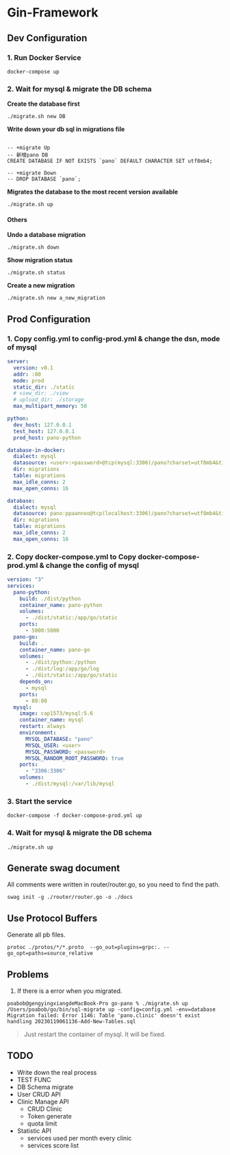 # Gin-Framework


## Dev Configuration

### 1. Run Docker Service

```
docker-compose up
```

### 2. Wait for mysql & migrate the DB schema

**Create the database first**

```
./migrate.sh new DB
```

**Write down your db sql in migrations file**

```

-- +migrate Up
-- 新增pano DB
CREATE DATABASE IF NOT EXISTS `pano` DEFAULT CHARACTER SET utf8mb4;

-- +migrate Down
-- DROP DATABASE `pano`;

```

**Migrates the database to the most recent version available**

```
./migrate.sh up
```

#### Others 

**Undo a database migration**

```
./migrate.sh down
```

**Show migration status**

```
./migrate.sh status
```

**Create a new migration**

```
./migrate.sh new a_new_migration
```



## Prod Configuration

### 1. Copy config.yml to config-prod.yml & change the dsn, mode of mysql

```yml
server:
  version: v0.1
  addr: :80
  mode: prod
  static_dir: ./static
  # view_dir: ./view
  # upload_dir: ./storage
  max_multipart_memory: 50

python:
  dev_host: 127.0.0.1
  test_host: 127.0.0.1
  prod_host: pano-python

database-in-docker:
  dialect: mysql
  datasource: <user>:<password>@tcp(mysql:3306)/pano?charset=utf8mb4&timeout=10s&parseTime=True
  dir: migrations
  table: migrations
  max_idle_conns: 2
  max_open_conns: 16

database:
  dialect: mysql
  datasource: pano:ppaannoo@tcp(localhost:3306)/pano?charset=utf8mb4&timeout=10s&parseTime=True
  dir: migrations
  table: migrations
  max_idle_conns: 2
  max_open_conns: 16
```


### 2. Copy docker-compose.yml to Copy docker-compose-prod.yml & change the config of mysql

```yml
version: "3"
services:
  pano-python:
    build: ./dist/python
    container_name: pano-python
    volumes:
      - ./dist/static:/app/go/static
    ports:
      - 5000:5000
  pano-go:
    build: .
    container_name: pano-go
    volumes:
      - ./dist/python:/python
      - ./dist/log:/app/go/log
      - ./dist/static:/app/go/static
    depends_on:
      - mysql
    ports:
      - 80:80
  mysql:
    image: cap1573/mysql:5.6
    container_name: mysql
    restart: always
    environment:
      MYSQL_DATABASE: "pano"
      MYSQL_USER: <user>
      MYSQL_PASSWORD: <password>
      MYSQL_RANDOM_ROOT_PASSWORD: true
    ports:
      - "3306:3306"
    volumes:
      - ./dist/mysql:/var/lib/mysql

```

### 3. Start the service

```
docker-compose -f docker-compose-prod.yml up
```

### 4. Wait for mysql & migrate the DB schema

```
./migrate.sh up
```

## Generate swag document

All comments were written in router/router.go, so you need to find the path.

```
swag init -g ./router/router.go -o ./docs
```

## Use Protocol Buffers

Generate all pb files.

```
protoc ./protos/*/*.proto  --go_out=plugins=grpc:. --go_opt=paths=source_relative
```

## Problems

1. If there is a error when you migrated.
```
poabob@gengyingxiangdeMacBook-Pro go-pano % ./migrate.sh up    
/Users/poabob/go/bin/sql-migrate up -config=config.yml -env=database
Migration failed: Error 1146: Table 'pano.clinic' doesn't exist handling 20230119061136-Add-New-Tables.sql
```
> Just restart the container of mysql. It will be fixed.

## TODO

- Write down the real process
- TEST FUNC
- DB Schema migrate
- User CRUD API
- Clinic Manage API
  - CRUD Clinic
  - Token generate
  - quota limit
- Statistic API
  - services used per month every clinic
  - services score list